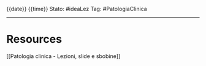 {{date}} {{time}}
Stato: #ideaLez 
Tag: #PatologiaClinica 




---
# Resources
[[Patologia clinica - Lezioni, slide e sbobine]]